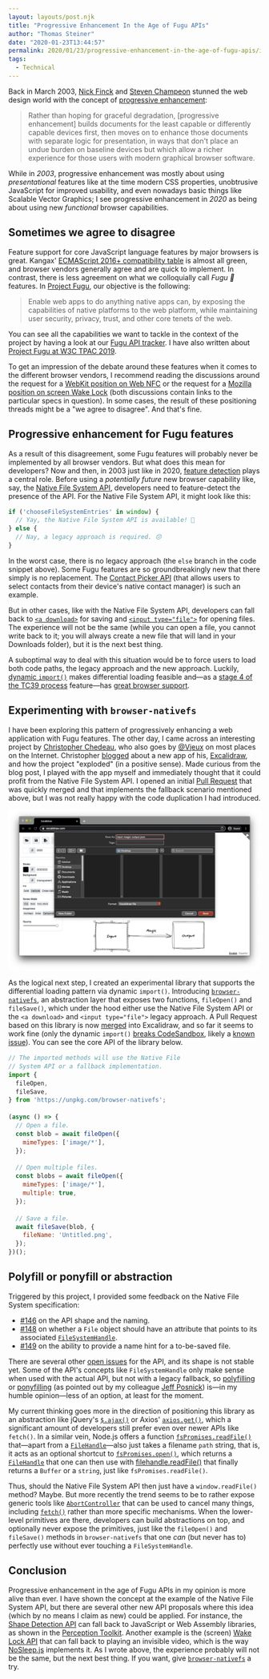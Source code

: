 ```yaml
---
layout: layouts/post.njk
title: "Progressive Enhancement In the Age of Fugu APIs"
author: "Thomas Steiner"
date: "2020-01-23T13:44:57"
permalink: 2020/01/23/progressive-enhancement-in-the-age-of-fugu-apis/index.html
tags:
  - Technical
---
```

Back in March 2003, [Nick Finck](http://nickfinck.com/) and
[Steven Champeon](https://twitter.com/schampeo) stunned the web design world
with the concept of
[progressive enhancement](http://hesketh.com/publications/inclusive_web_design_for_the_future/):

> Rather than hoping for graceful degradation, [progressive enhancement] builds documents
  for the least capable or differently capable devices first,
  then moves on to enhance those documents with separate logic for presentation,
  in ways that don't place an undue burden on baseline devices
  but which allow a richer experience for those users with modern graphical browser software.

While in *2003*, progressive enhancement was mostly about using *presentational* features
like at the time modern CSS properties, unobtrusive JavaScript for improved usability,
and even nowadays basic things like Scalable Vector Graphics;
I see progressive enhancement in *2020* as being about using new *functional* browser capabilities.

## Sometimes we agree to disagree

Feature support for core JavaScript language features by major browsers is great.
Kangax' [ECMAScript 2016+ compatibility table](https://kangax.github.io/compat-table/es2016plus/)
is almost all green, and browser vendors generally agree and are quick to implement.
In contrast, there is less agreement on what we colloquially call *Fugu 🐡* features.
In [Project Fugu](https://developers.google.com/web/updates/capabilities),
our objective is the following:

> Enable web apps to do anything native apps can,
  by exposing the capabilities of native platforms to the web platform,
  while maintaining user security, privacy, trust, and other core tenets of the web.

You can see all the capabilities we want to tackle in the context of the project
by having a look at our [Fugu API tracker](https://goo.gle/fugu-api-tracker).
I have also written about [Project Fugu at W3C TPAC 2019](/2019/09/21/project-fugu-at-w3c-tpac/).

To get an impression of the debate around these features
when it comes to the different browser vendors, I recommend reading the discussions
around the request for a
[WebKit position on Web NFC](https://lists.webkit.org/pipermail/webkit-dev/2020-January/031006.html)
or the request for a
[Mozilla position on screen Wake Lock](https://github.com/mozilla/standards-positions/issues/210)
(both discussions contain links to the particular specs in question).
In some cases, the result of these positioning threads might be a "we agree to disagree".
And that's fine.

## Progressive enhancement for Fugu features

As a result of this disagreement, some Fugu features
will probably never be implemented by all browser vendors.
But what does this mean for developers?
Now and then, in 2003 just like in 2020,
[feature detection](https://developer.mozilla.org/en-US/docs/Learn/Tools_and_testing/Cross_browser_testing/Feature_detection)
plays a central role.
Before using a *potentially future* new browser capability like, say, the
[Native File System API](https://web.dev/native-file-system/),
developers need to feature-detect the presence of the API.
For the Native File System API, it might look like this:

```js
if ('chooseFileSystemEntries' in window) {
  // Yay, the Native File System API is available! 💾
} else {
  // Nay, a legacy approach is required. 😔
}
```

In the worst case, there is no legacy approach (the `else` branch in the code snippet above).
Some Fugu features are so groundbreakingly new that there simply is no replacement.
The [Contact Picker API](https://web.dev/contact-picker/) (that allows users to select contacts
from their device's native contact manager) is such an example.

But in other cases, like with the Native File System API,
developers can fall back to
[`<a download>`](https://developer.mozilla.org/en-US/docs/Web/HTML/Element/a#attr-download)
for saving and
[`<input type="file">`](https://developer.mozilla.org/en-US/docs/Web/HTML/Element/input/file)
for opening files.
The experience will not be the same (while you can open a file, you cannot write back to it;
you will always create a new file that will land in your Downloads folder),
but it is the next best thing.

A suboptimal way to deal with this situation would be to force users to load both code paths,
the legacy approach and the new approach.
Luckily,
[dynamic `import()`](https://developer.mozilla.org/en-US/docs/Web/JavaScript/Reference/Statements/import#Dynamic_Imports)
makes differential loading feasible and—as a
[stage 4 of the TC39 process](https://tc39.es/process-document/)
feature—has [great browser support](https://caniuse.com/#feat=es6-module-dynamic-import).

## Experimenting with `browser-nativefs`

I have been exploring this pattern of progressively enhancing a web application with Fugu features.
The other day, I came across an interesting project by
[Christopher Chedeau](https://blog.vjeux.com/), who also goes by
[@Vjeux](https://twitter.com/vjeux) on most places on the Internet.
Christopher [blogged](https://blog.vjeux.com/2020/uncategorized/reflections-on-excalidraw.html)
about a new app of his, [Excalidraw](https://excalidraw.com/), and how the project "exploded"
(in a positive sense).
Made curious from the blog post, I played with the app myself
and immediately thought that it could profit from the Native File System API.
I opened an initial [Pull Request](https://github.com/excalidraw/excalidraw/pull/388)
that was quickly merged and that implements the fallback scenario mentioned above,
but I was not really happy with the code duplication I had introduced.

![Excalidraw web app with open "file save" dialog.](/images/excalidraw.png)

As the logical next step, I created an experimental library
that supports the differential loading pattern via dynamic `import()`.
Introducing [`browser-nativefs`](https://github.com/tomayac/browser-nativefs),
an abstraction layer that exposes two functions, `fileOpen()` and `fileSave()`,
which under the hood either use the Native File System API or the `<a download>` and
`<input type="file">` legacy approach.
A Pull Request based on this library is now [merged](https://github.com/excalidraw/excalidraw/pull/510)
into Excalidraw, and so far it seems to work fine (only the dynamic `import()`
[breaks CodeSandbox](https://github.com/excalidraw/excalidraw/issues/512),
likely a [known issue](https://github.com/codesandbox/codesandbox-client/issues/1774)).
You can see the core API of the library below.

```js
// The imported methods will use the Native File
// System API or a fallback implementation.
import {
  fileOpen,
  fileSave,
} from 'https://unpkg.com/browser-nativefs';

(async () => {
  // Open a file.
  const blob = await fileOpen({
    mimeTypes: ['image/*'],
  });

  // Open multiple files.
  const blobs = await fileOpen({
    mimeTypes: ['image/*'],
    multiple: true,
  });

  // Save a file.
  await fileSave(blob, {
    fileName: 'Untitled.png',
  });
})();
```

## Polyfill or ponyfill or abstraction

Triggered by this project, I provided some feedback on the Native File System specification:

- [#146](https://github.com/WICG/native-file-system/issues/146) on the API shape and the naming.
- [#148](https://github.com/WICG/native-file-system/issues/148)
  on whether a `File` object should have an attribute
  that points to its associated
  [`FileSystemHandle`](https://wicg.github.io/native-file-system/#filesystemhandle).
- [#149](https://github.com/WICG/native-file-system/issues/149)
  on the ability to provide a name hint for a to-be-saved file.

There are several other [open issues](https://github.com/WICG/native-file-system/issues)
for the API, and its shape is not stable yet.
Some of the API's concepts like `FileSystemHandle` only make sense when used with the actual API,
but not with a legacy fallback,
so [polyfilling](https://developer.mozilla.org/en-US/docs/Glossary/Polyfill)
or [ponyfilling](https://ponyfill.com/) (as pointed out by my colleague
[Jeff Posnick](https://jeffy.info/)) is—in my humble opinion—less of an option,
at least for the moment.

My current thinking goes more in the direction of positioning this library as an abstraction
like jQuery's [`$.ajax()`](https://api.jquery.com/jquery.ajax/) or
Axios' [`axios.get()`](https://api.jquery.com/jquery.ajax/),
which a significant amount of developers still prefer even over newer APIs like `fetch()`.
In a similar vein, Node.js offers a function
[`fsPromises.readFile()`](https://nodejs.org/api/fs.html#fs_fspromises_readfile_path_options)
that—apart from a [`FileHandle`](https://nodejs.org/api/fs.html#fs_class_filehandle)—also
just takes a filename `path` string, that is, it acts as an optional shortcut to
[`fsPromises.open()`](https://nodejs.org/api/fs.html#fs_fspromises_open_path_flags_mode),
which returns a [`FileHandle`](https://nodejs.org/api/fs.html#fs_class_filehandle)
that one can then use with
[filehandle.readFile()](https://nodejs.org/api/fs.html#fs_filehandle_readfile_options)
that finally returns a `Buffer` or a `string`, just like `fsPromises.readFile()`.

Thus, should the Native File System API then just have a `window.readFile()` method? Maybe.
But more recently the trend seems to be to rather expose generic tools like
[`AbortController`](https://developer.mozilla.org/en-US/docs/Web/API/AbortController)
that can be used to cancel many things, including
[`fetch()`](https://github.com/mdn/dom-examples/blob/2f15930c36a4eeb31eb6d9862c277f2dc9a829b2/abort-api/index.html#L72)
rather than more specific mechanisms.
When the lower-level primitives are there, developers can build abstractions on top,
and optionally never expose the primitives, just like the `fileOpen()` and `fileSave()` methods
in `browser-nativefs` that one *can* (but never has to) perfectly use
without ever touching a `FileSystemHandle`.

## Conclusion

Progressive enhancement in the age of Fugu APIs in my opinion is more alive than ever.
I have shown the concept at the example of the Native File System API,
but there are several other new API proposals where this idea (which by no means I claim as new)
could be applied.
For instance, the [Shape Detection API](https://web.dev/shape-detection/)
can fall back to JavaScript or Web Assembly libraries, as shown in the
[Perception Toolkit](https://github.com/GoogleChromeLabs/perception-toolkit/#overview).
Another example is the (screen) [Wake Lock API](https://web.dev/wakelock/)
that can fall back to playing an invisible video,
which is the way [NoSleep.js](https://github.com/richtr/NoSleep.js/) implements it.
As I wrote above, the experience probably will not be the same,
but the next best thing.
If you want, give [`browser-nativefs`](https://github.com/tomayac/browser-nativefs) a try.
